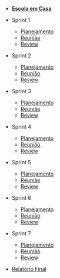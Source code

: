 - [<b>Escola em Casa</b>](/)

- Sprint 1
    - [Planejamento](/sprints/sprint1/planejamento.md) 
    - [Reunião](/sprints/sprint1/reunioes1.md)
    - [Review](/sprints/sprint1/review.md)
- Sprint 2
    - [Planejamento](/sprints/sprint2/planejamento.md)
    - [Reunião](/sprints/sprint2/reunioes1.md) 
    - [Review](/sprints/sprint2/review.md)
- Sprint 3
    - [Planejamento](/sprints/sprint3/planejamento.md)
    - [Reunião](/sprints/sprint3/reuniao3.md)
    - [Review](/sprints/sprint3/review.md)
- Sprint 4
    - [Planejamento](/sprints/sprint4/planejamento.md)
    - [Reunião](/sprints/sprint4/reuniao.md)
    - [Review](/sprints/sprint4/review.md)
- Sprint 5
    - [Planejamento](/sprints/sprint5/planejamento.md)
    - [Reunião](/sprints/sprint5/reuniao.md)
    - [Review](/sprints/sprint5/review.md)
- Sprint 6
    - [Planejamento](/sprints/sprint6/planejamento.md)
    - [Reunião](/sprints/sprint6/reuniao.md)
    - [Review](/sprints/sprint6/review.md)
- Sprint 7
    - [Planejamento](/sprints/sprint7/planejamento.md)
    - [Reunião](/sprints/sprint7/reuniao.md)
    - [Review](/sprints/sprint7/review.md)
- [Relatório Final](/sprints/final_apresentation.md)